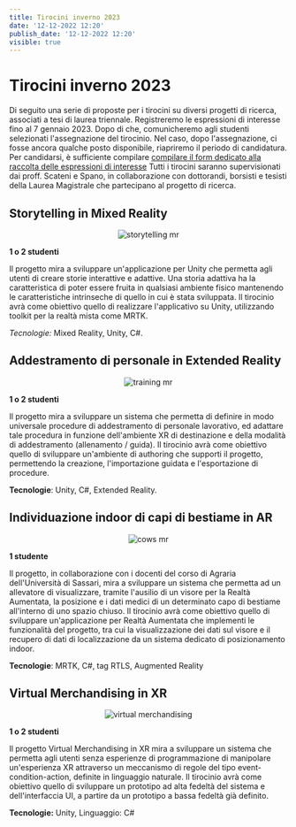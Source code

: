 ```yaml
---
title: Tirocini inverno 2023
date: '12-12-2022 12:20'
publish_date: '12-12-2022 12:20'
visible: true
---
```

# Tirocini inverno 2023

Di seguito una serie di proposte per i tirocini su diversi progetti di ricerca, associati a tesi di laurea triennale. Registreremo le espressioni di interesse fino al 7 gennaio 2023. Dopo di che, comunicheremo agli studenti selezionati l'assegnazione del tirocinio. Nel caso, dopo l'assegnazione, ci fosse ancora qualche posto disponibile, riapriremo il periodo di candidatura.  Per candidarsi, è sufficiente compilare [compilare il form dedicato alla raccolta delle espressioni di interesse](https://forms.gle/9bpGccVuTV6pSiVi6)
Tutti i tirocini saranno supervisionati dai proff. Scateni e Spano, in collaborazione con dottorandi, borsisti e tesisti della Laurea Magistrale che partecipano al progetto di ricerca.


## Storytelling in Mixed Reality
<div style="text-align: center">
<img src="https://s.yimg.com/ny/api/res/1.2/5RehTjXsX__UxITgpf3_iA--/YXBwaWQ9aGlnaGxhbmRlcjtoPTY2Ng--/https://o.aolcdn.com/images/dar/5845cadfecd996e0372f/fd5acaa64f8c2fdcc7fb86050b752391a5bff736/aHR0cDovL28uYW9sY2RuLmNvbS9oc3Mvc3RvcmFnZS9taWRhcy84MmM2MThlNDg5OWQ0ZGIyZmE0NTI3ZGYyZmYwNDBhNS8yMDM0NzI0ODEvTWljcm9zb2Z0K0hvbG9MZW5zKy0rSG9sb1N0dWRpby5qcGc=" alt="storytelling mr" />
</div>

**1 o 2 studenti**

Il progetto mira a sviluppare un'applicazione per Unity che permetta agli utenti di creare storie interattive e adattive. Una storia adattiva ha la caratteristica di poter essere fruita in qualsiasi ambiente fisico mantenendo le caratteristiche intrinseche di quello in cui è stata sviluppata.
Il tirocinio avrà come obiettivo quello di realizzare l'applicativo su Unity, utilizzando toolkit per la realtà mista come MRTK.

*Tecnologie:* Mixed Reality, Unity, C#.


## Addestramento di personale in Extended Reality
<div style="text-align: center">
<img src="https://attensi.com/wp-content/uploads/2022/04/1708950322-huge-copy.jpg" alt="training mr" />
</div>

**1 o 2 studenti**

Il progetto mira a sviluppare un sistema che permetta di definire in modo universale procedure di addestramento di personale lavorativo, ed adattare tale procedura in funzione dell'ambiente XR di destinazione e della modalità di addestramento (allenamento / guida).
Il tirocinio avrà come obiettivo quello di sviluppare un'ambiente di authoring che supporti il progetto, permettendo la creazione, l'importazione guidata e l'esportazione di procedure.

**Tecnologie**: Unity, C#, Extended Reality. 


## Individuazione indoor di capi di bestiame in AR
<div style="text-align: center">
<img src="https://static.farmtario.com/wp-content/uploads/2019/10/25142403/Nedap-CowControl-Augmented-Reality-Heat.jpg" alt="cows mr" />
</div>

**1 studente**

Il progetto, in collaborazione con i docenti del corso di Agraria dell'Università di Sassari, mira a sviluppare un sistema che permetta ad un allevatore di visualizzare, tramite l'ausilio di un visore per la Realtà Aumentata, la posizione e i dati medici di un determinato capo di bestiame all'interno di uno spazio chiuso.
Il tirocinio avrà come obiettivo quello di sviluppare un'applicazione per Realtà Aumentata che implementi le funzionalità del progetto, tra cui la visualizzazione dei dati sul visore e il recupero di dati di localizzazione da un sistema dedicato di posizionamento indoor.

**Tecnologie**: MRTK,  C#, tag RTLS, Augmented Reality


## Virtual Merchandising in XR 
<div style="text-align: center">
<img src="https://www.accenture.com/t20190201T110956Z__w___acnmedia/Accenture/Redesign-Assets/DotCom/Images/Global/Featured/1/Accenture-Qualcomm-feature-320x180.jpg" alt="virtual merchandising" />
</div>

**1 o 2 studenti**

Il progetto Virtual Merchandising in XR mira a sviluppare un sistema che permetta agli utenti senza esperienze di programmazione di manipolare un'esperienza XR attraverso un meccanismo di regole del tipo event-condition-action, definite in linguaggio naturale.
Il tirocinio avrà come obiettivo quello di sviluppare un prototipo ad alta fedeltà del sistema e dell'interfaccia UI, a partire da un prototipo a bassa fedeltà già definito.

**Tecnologie:** Unity, Linguaggio: C#